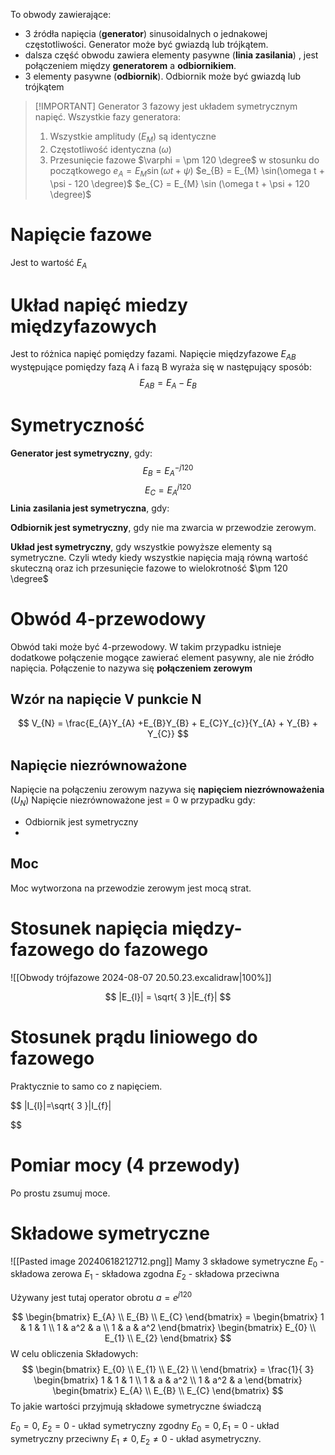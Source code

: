 To obwody zawierające:
- 3 źródła napięcia (**generator**) sinusoidalnych o jednakowej częstotliwości. Generator może być gwiazdą lub trójkątem. 
- dalsza część obwodu zawiera elementy pasywne (**linia zasilania**) , jest połączeniem między **generatorem** a **odbiornikiem**.
- 3 elementy pasywne (**odbiornik**). Odbiornik może być gwiazdą lub trójkątem

> [!IMPORTANT] Generator 3 fazowy jest układem symetrycznym napięć.
> Wszystkie fazy generatora:
> 1. Wszystkie amplitudy ($E_{M}$) są identyczne
> 2. Częstotliwość identyczna ($\omega$)
> 3. Przesunięcie fazowe $\varphi = \pm 120 \degree$ w stosunku do początkowego
> $e_{A} = E_{M} \sin(\omega t + \psi)$
> $e_{B} = E_{M} \sin(\omega t + \psi - 120 \degree)$
> $e_{C} = E_{M} \sin (\omega t + \psi + 120 \degree)$


# Napięcie fazowe
Jest to wartość $E_{A}$
# Układ napięć miedzy międzyfazowych
Jest to różnica napięć pomiędzy fazami. Napięcie międzyfazowe $E_{AB}$ występujące pomiędzy fazą A i fazą B wyraża się w następujący sposób:
$$
E_{AB} = E_{A} - E_{B}
$$
# Symetryczność
**Generator jest symetryczny**, gdy:
$$
E_{B} = E_{A}^{-j120}
$$
$$
E_{C} = E_{A}^{j120}
$$
**Linia zasilania jest symetryczna**, gdy:

**Odbiornik jest symetryczny**, gdy nie ma zwarcia w przewodzie zerowym.

**Układ jest symetryczny**, gdy wszystkie powyższe elementy są symetryczne. Czyli wtedy kiedy wszystkie napięcia mają równą wartość skuteczną oraz ich przesunięcie fazowe to wielokrotność $\pm 120 \degree$

# Obwód 4-przewodowy
Obwód taki może być 4-przewodowy. W takim przypadku istnieje dodatkowe połączenie mogące zawierać element pasywny, ale nie źródło napięcia. Połączenie to nazywa się **połączeniem zerowym** 

## Wzór na napięcie V punkcie N
$$
V_{N} = \frac{E_{A}Y_{A} +E_{B}Y_{B} + E_{C}Y_{c}}{Y_{A} + Y_{B} + Y_{C}}
$$
## Napięcie niezrównoważone
Napięcie na połączeniu zerowym nazywa się **napięciem niezrównoważenia** ($U_{N}$)
Napięcie niezrównoważone jest = 0 w przypadku gdy:
- Odbiornik jest symetryczny
- 
## Moc
Moc wytworzona na przewodzie zerowym jest mocą strat.

# Stosunek napięcia między-fazowego do fazowego
![[Obwody trójfazowe 2024-08-07 20.50.23.excalidraw|100%]]

$$
|E_{l}| = \sqrt{ 3 }|E_{f}|
$$
# Stosunek prądu liniowego do fazowego
Praktycznie to samo co z napięciem.

$$
|I_{l}|=\sqrt{ 3 }|I_{f}|

$$

# Pomiar mocy (4 przewody)
Po prostu zsumuj moce.

# Składowe symetryczne
![[Pasted image 20240618212712.png]]
Mamy 3 składowe symetryczne
$E_{0}$ - składowa zerowa
$E_{1}$ - składowa zgodna
$E_{2}$ - składowa przeciwna

Używany jest tutaj operator obrotu $a = e^{j120}$

$$
\begin{bmatrix}
E_{A} \\
E_{B} \\
E_{C}
\end{bmatrix} = \begin{bmatrix}
1 & 1 & 1 \\
1 & a^2 & a \\
1 & a & a^2
\end{bmatrix}
\begin{bmatrix}
E_{0} \\
E_{1} \\
E_{2}
\end{bmatrix}
$$
W celu obliczenia Składowych:
$$
\begin{bmatrix}
E_{0} \\
E_{1} \\
E_{2} \\
\end{bmatrix}
= \frac{1}{ 3}
\begin{bmatrix}
1 & 1 & 1 \\
1 & a & a^2 \\
1 & a^2 & a
\end{bmatrix}
\begin{bmatrix}
E_{A} \\
E_{B} \\
E_{C}
\end{bmatrix}
$$
To jakie wartości przyjmują składowe symetryczne świadczą 

$E_{0} = 0$, $E_{2} = 0$ - układ symetryczny zgodny
$E_{0} = 0, E_{1} = 0$ - układ symetryczny przeciwny
$E_{1} \neq 0, E_{2} \neq 0$ - układ asymetryczny.